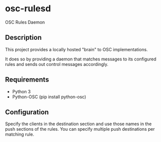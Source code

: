 # osc-rulesd

OSC Rules Daemon

Description
-----------

This project provides a locally hosted "brain" to OSC implementations.

It does so by providing a daemon that matches messages to its configured rules and sends out control messages accordingly.

Requirements
------------
- Python 3
- Python-OSC (pip install python-osc)

Configuration
-------------

Specify the clients in the destination section and use those names in the push sections of the rules.
You can specify multiple push destinations per matching rule.